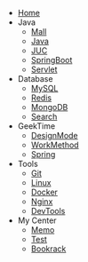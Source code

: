 * [Home]()
* Java
  * [Mall](/Mall/)
  * [Java](/Java/)
  * [JUC](/JUC/)
  * [SpringBoot](/SpringBoot/)
  * [Servlet](/Servlet/)
* Database
  * [MySQL](/MySQL/)
  * [Redis](/Redis/)
  * [MongoDB](/MongoDB/)
  * [Search](/Search/)
* GeekTime
  * [DesignMode](/DesignMode/)
  * [WorkMethod](/WorkMethod/)
  * [Spring](/Spring/)
* Tools
  * [Git](/Git/)
  * [Linux](/Linux/)
  * [Docker](/Docker/)
  * [Nginx](/Nginx/)
  * [DevTools](/DevTools/)
* My Center
  * [Memo](/Memo/)
  * [Test](/Test/)
  * [Bookrack](/Bookrack/)

